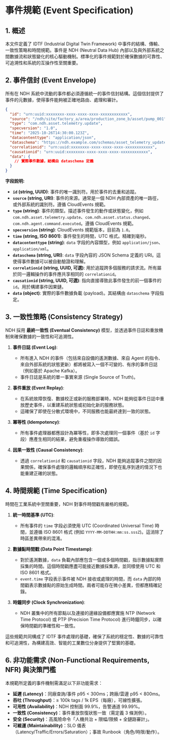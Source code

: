 # 事件規範 (Event Specification)

## 1. 概述

本文件定義了 IDTF (Industrial Digital Twin Framework) 中事件的結構、傳輸、一致性策略和時間規範。事件是 NDH (Neutral Data Hub) 內部以及與外部系統之間數據流和狀態變化的核心驅動機制。標準化的事件規範對於確保數據的可靠性、可追溯性和系統的互操作性至關重要。

## 2. 事件信封 (Event Envelope)

所有在 NDH 系統中流動的事件都必須遵循統一的事件信封結構。這個信封提供了事件的元數據，使得事件能夠被正確地路由、處理和審計。

```json
{
  "id": "urn:uuid:xxxxxxxx-xxxx-xxxx-xxxx-xxxxxxxxxxxx",
  "source": "/ndh/site/factory_a/area/production_zone_b/asset/pump_001",
  "type": "com.ndh.asset.telemetry.update",
  "specversion": "1.0",
  "time": "2025-10-26T14:30:00.123Z",
  "datacontenttype": "application/json",
  "dataschema": "https://ndh.example.com/schemas/asset_telemetry_update_v1.json",
  "correlationid": "urn:uuid:xxxxxxxx-xxxx-xxxx-xxxx-xxxxxxxxxxxx",
  "causationid": "urn:uuid:xxxxxxxx-xxxx-xxxx-xxxx-xxxxxxxxxxxx",
  "data": {
    // 實際事件數據，結構由 dataschema 定義
  }
}
```

**字段說明:**

*   **`id` (string, UUID)**: 事件的唯一識別符。用於事件的去重和追蹤。
*   **`source` (string, URI)**: 事件的來源。通常是一個 NDH 內部資產的唯一路徑，或外部系統的識別符。遵循 CloudEvents 規範。
*   **`type` (string)**: 事件的類型。描述事件發生的動作或狀態變化，例如 `com.ndh.asset.telemetry.update`、`com.ndh.asset.status.changed`、`com.ndh.agent.command.executed`。遵循 CloudEvents 規範。
*   **`specversion` (string)**: CloudEvents 規範版本，目前為 `1.0`。
*   **`time` (string, ISO 8601)**: 事件發生的時間，UTC 格式。精確到毫秒。
*   **`datacontenttype` (string)**: `data` 字段的內容類型，例如 `application/json`、`application/xml`。
*   **`dataschema` (string, URI)**: `data` 字段內容的 JSON Schema 定義的 URI。這使得事件數據可以被自動驗證和理解。
*   **`correlationid` (string, UUID, 可選)**: 用於追蹤跨多個服務的請求流。所有屬於同一邏輯操作的事件應共享相同的 `correlationid`。
*   **`causationid` (string, UUID, 可選)**: 指向直接導致此事件發生的前一個事件的 `id`。用於構建事件因果鏈。
*   **`data` (object)**: 實際的事件數據負載 (payload)。其結構由 `dataschema` 字段指定。

## 3. 一致性策略 (Consistency Strategy)

NDH 採用 **最終一致性 (Eventual Consistency)** 模型，並透過事件日誌和重放機制來確保數據的一致性和可追溯性。

1.  **事件日誌 (Event Log)**:
    *   所有進入 NDH 的事件（包括來自設備的遙測數據、來自 Agent 的指令、來自外部系統的狀態更新）都將被寫入一個不可變的、有序的事件日誌（例如基於 Apache Kafka）。
    *   事件日誌是系統的單一事實來源 (Single Source of Truth)。

2.  **事件重放 (Event Replay)**:
    *   在系統故障恢復、數據校正或新的服務部署時，NDH 能夠從事件日誌中重放歷史事件，以重建系統狀態或初始化新的服務狀態。
    *   這確保了即使在分散式環境中，不同服務也能最終達到一致的狀態。

3.  **冪等性 (Idempotency)**:
    *   所有事件處理器都應設計為冪等性，即多次處理同一個事件（基於 `id` 字段）應產生相同的結果，避免重複操作導致的錯誤。

4.  **因果一致性 (Causal Consistency)**:
    *   透過 `correlationid` 和 `causationid` 字段，NDH 能夠追蹤事件之間的因果關係，確保事件處理的邏輯順序和正確性，即使在亂序到達的情況下也能重建正確的狀態。

## 4. 時間規範 (Time Specification)

時間在工業系統中至關重要，NDH 對事件時間戳有嚴格的規範。

1.  **統一時間基準 (UTC)**:
    *   所有事件的 `time` 字段必須使用 UTC (Coordinated Universal Time) 時間，並遵循 ISO 8601 格式 (例如 `YYYY-MM-DDTHH:mm:ss.sssZ`)。這消除了時區差異帶來的混淆。

2.  **數據點時間戳 (Data Point Timestamp)**:
    *   對於遙測數據，`data` 負載內部應包含一個或多個時間戳，指示數據點實際採集的時間。這個時間戳應盡可能接近數據採集源，並同樣使用 UTC 和 ISO 8601 格式。
    *   `event.time` 字段表示事件被 NDH 接收或處理的時間，而 `data` 內部的時間戳表示數據點的原始生成時間。兩者可能存在微小差異，但都應精確記錄。

3.  **時鐘同步 (Clock Synchronization)**:
    *   NDH 叢集中的所有節點以及連接的邊緣設備都應實施 NTP (Network Time Protocol) 或 PTP (Precision Time Protocol) 進行時鐘同步，以確保時間戳的準確性和一致性。

這些規範共同構成了 IDTF 事件處理的基礎，確保了系統的穩定性、數據的可靠性和可追溯性，為構建高效、智能的工業數位分身提供了堅實的基礎。


## 6. 非功能需求 (Non-Functional Requirements, NFR) 與決策門檻

本規範所定義的事件機制需滿足以下非功能需求：

*   **延遲 (Latency)**：同廠查詢/事件 p95 < 300ms；跨廠/雲邊 p95 < 800ms。
*   **吞吐 (Throughput)**：≥ 100k tags / 1k EPS（每廠），可線性擴張。
*   **可用性 (Availability)**：NDH 控制面 99.9%，告警通道 99.99%。
*   **一致性 (Consistency)**：事件重放恢復狀態一致（需定義 3 條測例）。
*   **安全 (Security)**：高風險命令「人機共治 + 限幅/限頻 + 全鏈路審計」。
*   **可維運 (Maintainability)**：SLO 儀表（Latency/Traffic/Errors/Saturation）；事故 Runbook（角色/時限/動作）。

